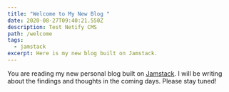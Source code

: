 ```yaml
---
title: "Welcome to My New Blog "
date: 2020-08-27T09:40:21.550Z
description: Test Netify CMS
path: /welcome
tags:
  - jamstack
excerpt: Here is my new blog built on Jamstack.
---
```

You are reading my new personal blog built on [Jamstack](https://jamstack.org/).
I will be writing about the findings and thoughts in the coming days. Please stay tuned!